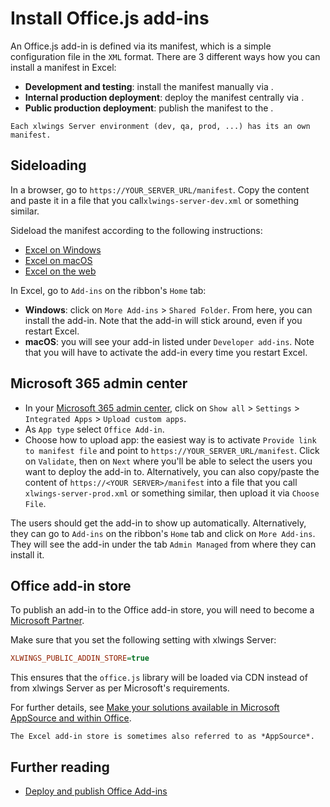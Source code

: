 # Install Office.js add-ins

An Office.js add-in is defined via its manifest, which is a simple configuration file in the `XML` format. There are 3 different ways how you can install a manifest in Excel:

- **Development and testing**: install the manifest manually via [](#sideloading).
- **Internal production deployment**: deploy the manifest centrally via [](#microsoft-365-admin-center).
- **Public production deployment**: publish the manifest to the [](#office-add-in-store).

```{note}
Each xlwings Server environment (dev, qa, prod, ...) has its an own manifest.
```

## Sideloading

In a browser, go to `https://YOUR_SERVER_URL/manifest`. Copy the content and paste it in a file that you call`xlwings-server-dev.xml` or something similar.

Sideload the manifest according to the following instructions:

- [Excel on Windows](https://learn.microsoft.com/en-us/office/dev/add-ins/testing/create-a-network-shared-folder-catalog-for-task-pane-and-content-add-ins)
- [Excel on macOS](https://learn.microsoft.com/en-us/office/dev/add-ins/testing/sideload-an-office-add-in-on-mac)
- [Excel on the web](https://learn.microsoft.com/en-us/office/dev/add-ins/testing/sideload-office-add-ins-for-testing#manually-sideload-an-add-in-to-office-on-the-web)

In Excel, go to `Add-ins` on the ribbon's `Home` tab:

- **Windows**: click on `More Add-ins` > `Shared Folder`. From here, you can install the add-in. Note that the add-in will stick around, even if you restart Excel.
- **macOS**: you will see your add-in listed under `Developer add-ins`. Note that you will have to activate the add-in every time you restart Excel.

## Microsoft 365 admin center

- In your [Microsoft 365 admin center](https://admin.microsoft.com/), click on `Show all` > `Settings` > `Integrated Apps` > `Upload custom apps`.
- As `App type` select `Office Add-in`.
- Choose how to upload app: the easiest way is to activate `Provide link to manifest file` and point to `https://YOUR_SERVER_URL/manifest`. Click on `Validate`, then on `Next` where you'll be able to select the users you want to deploy the add-in to. Alternatively, you can also copy/paste the content of `https://<YOUR SERVER>/manifest` into a file that you call `xlwings-server-prod.xml` or something similar, then upload it via `Choose File`.

The users should get the add-in to show up automatically. Alternatively, they can go to `Add-ins` on the ribbon's `Home` tab and click on `More Add-ins`. They will see the add-in under the tab `Admin Managed` from where they can install it.

## Office add-in store

To publish an add-in to the Office add-in store, you will need to become a [Microsoft Partner](https://partner.microsoft.com/).

Make sure that you set the following setting with xlwings Server:

```ini
XLWINGS_PUBLIC_ADDIN_STORE=true
```

This ensures that the `office.js` library will be loaded via CDN instead of from xlwings Server as per Microsoft's requirements.

For further details, see [Make your solutions available in Microsoft AppSource and within Office](https://learn.microsoft.com/en-us/partner-center/marketplace-offers/submit-to-appsource-via-partner-center).

```{note}
The Excel add-in store is sometimes also referred to as *AppSource*.
```

## Further reading

- [Deploy and publish Office Add-ins](https://learn.microsoft.com/en-us/office/dev/add-ins/publish/publish)

